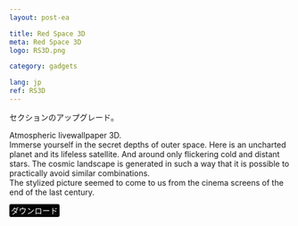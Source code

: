 ```yaml
---
layout: post-ea

title: Red Space 3D
meta: Red Space 3D
logo: RS3D.png

category: gadgets

lang: jp
ref: RS3D
---
```


セクションのアップグレード。

Atmospheric livewallpaper 3D.  
Immerse yourself in the secret depths of outer space. Here is an uncharted planet and its lifeless satellite. And around only flickering cold and distant stars. The cosmic landscape is generated in such a way that it is possible to practically avoid similar combinations.  
The stylized picture seemed to come to us from the cinema screens of the end of the last century.

<a href="https://play.google.com/store/apps/details?id=om.VintageGA.RedSpace3D&hl=ru" target="_blank"><span style="background-color:black; color:white; padding:3px; border-radius: 3px">ダウンロード</span></a>
